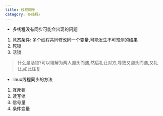 ```yaml
---
title: 线程同步
category: 多线程/
---
```


- 多线程没有同步可能会出现的问题
1. 竞态条件:
多个线程共同修改同一个变量,可能发生不可预测的结果
2. 死锁
3. 活锁
> 什么是活锁?可以理解为两人迎头而遇,然后礼让对方,导致又迎头而遇,又礼让,如此往复

- linux线程同步的方法
1. 互斥锁
2. 读写锁
3. 信号量
4. 条件变量